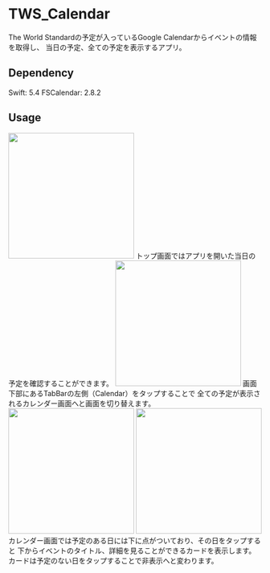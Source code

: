 # TWS_Calendar
The World Standardの予定が入っているGoogle Calendarからイベントの情報を取得し、
当日の予定、全ての予定を表示するアプリ。

## Dependency
Swift: 5.4
FSCalendar: 2.8.2

## Usage
<img src="https://user-images.githubusercontent.com/35756201/120194072-15961500-c258-11eb-8394-e609337d46f2.png" width="250px" height="auto" />
トップ画面ではアプリを開いた当日の予定を確認することができます。

<img src="https://user-images.githubusercontent.com/35756201/120194107-25adf480-c258-11eb-9df0-2cb96b1c51d4.png" width="250px" height="auto" />
画面下部にあるTabBarの左側（Calendar）をタップすることで
全ての予定が表示されるカレンダー画面へと画面を切り替えます。

<img src="https://user-images.githubusercontent.com/35756201/120194131-30688980-c258-11eb-84d2-d21bf278f234.png" width="250px" height="auto" />
<img src="https://user-images.githubusercontent.com/35756201/120194171-3cece200-c258-11eb-99db-43807e81c339.png" width="250px" height="auto" />
カレンダー画面では予定のある日には下に点がついており、その日をタップすると
下からイベントのタイトル、詳細を見ることができるカードを表示します。
カードは予定のない日をタップすることで非表示へと変わります。
